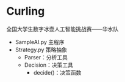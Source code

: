 # Curling
全国大学生数字冰壶人工智能挑战赛——华水队

- SampleAI.py 主程序
- Strategy.py 策略抽象
  - Parser：分析工具
  - Decision：决策工具
    - decide()：决策函数
